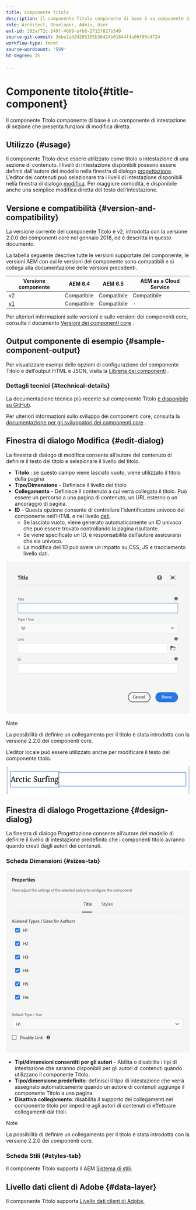 ```yaml
---
title: Componente titolo
description: Il componente Titolo componente di base è un componente di intestazione di sezione che presenta funzioni di modifica diretta.
role: Architect, Developer, Admin, User
exl-id: 393af72c-549f-4609-afb0-2712f827b549
source-git-commit: 3ebe1a42d265185b36424b01844f4a00f05d4724
workflow-type: tm+mt
source-wordcount: '569'
ht-degree: 3%

---
```


# Componente titolo{#title-component}

Il componente Titolo componente di base è un componente di intestazione di sezione che presenta funzioni di modifica diretta.

## Utilizzo {#usage}

Il componente Titolo deve essere utilizzato come titolo o intestazione di una sezione di contenuto. I livelli di intestazione disponibili possono essere definiti dall&#39;autore del modello nella finestra di dialogo [progettazione](#design-dialog). L’editor dei contenuti può selezionare tra i livelli di intestazione disponibili nella finestra di dialogo [modifica](#edit-dialog). Per maggiore comodità, è disponibile anche una semplice modifica diretta del testo dell’intestazione.

## Versione e compatibilità {#version-and-compatibility}

La versione corrente del componente Titolo è v2, introdotta con la versione 2.0.0 dei componenti core nel gennaio 2018, ed è descritta in questo documento.

La tabella seguente descrive tutte le versioni supportate del componente, le versioni AEM con cui le versioni del componente sono compatibili e si collega alla documentazione delle versioni precedenti.

| Versione componente | AEM 6.4 | AEM 6.5 | AEM as a Cloud Service |
|---|---|---|---|
| v2 | Compatibile | Compatibile | Compatibile |
| [v1](v1/title-v1.md) | Compatibile | Compatibile | - |

Per ulteriori informazioni sulle versioni e sulle versioni dei componenti core, consulta il documento [Versioni dei componenti core](/help/versions.md) .

## Output componente di esempio {#sample-component-output}

Per visualizzare esempi delle opzioni di configurazione del componente Titolo e dell’output HTML e JSON, visita la [Libreria dei componenti](https://adobe.com/go/aem_cmp_library_title) .

### Dettagli tecnici {#technical-details}

La documentazione tecnica più recente sul componente Titolo [è disponibile su GitHub](https://adobe.com/go/aem_cmp_tech_title_v2).

Per ulteriori informazioni sullo sviluppo dei componenti core, consulta la [documentazione per gli sviluppatori dei componenti core](/help/developing/overview.md) .

## Finestra di dialogo Modifica {#edit-dialog}

La finestra di dialogo di modifica consente all’autore del contenuto di definire il testo del titolo e selezionare il livello del titolo.

* **Titolo** : se questo campo viene lasciato vuoto, viene utilizzato il titolo della pagina
* **Tipo/Dimensione**  - Definisce il livello del titolo
* **Collegamento**  - Definisce il contenuto a cui verrà collegato il titolo. Può essere un percorso a una pagina di contenuto, un URL esterno o un ancoraggio di pagina.
* **ID**  - Questa opzione consente di controllare l’identificatore univoco del componente nell’HTML e nel livello  [dati](/help/developing/data-layer/overview.md).
   * Se lasciato vuoto, viene generato automaticamente un ID univoco che può essere trovato controllando la pagina risultante.
   * Se viene specificato un ID, è responsabilità dell’autore assicurarsi che sia univoco.
   * La modifica dell’ID può avere un impatto su CSS, JS e tracciamento livello dati.

![Finestra di dialogo di modifica del componente Titolo](/help/assets/title-edit.png)

>[!NOTE]
>
>La possibilità di definire un collegamento per il titolo è stata introdotta con la versione 2.2.0 dei componenti core.

L’editor locale può essere utilizzato anche per modificare il testo del componente titolo.

![Modifica diretta del componente Titolo](/help/assets/title-edit-inline.png)

## Finestra di dialogo Progettazione {#design-dialog}

La finestra di dialogo Progettazione consente all’autore del modello di definire il livello di intestazione predefinito che i componenti titolo avranno quando creati dagli autori dei contenuti.

### Scheda Dimensioni {#sizes-tab}

![Finestra di dialogo di progettazione del componente Titolo](/help/assets/title-design.png)

* **Tipi/dimensioni consentiti per gli autori**  - Abilita o disabilita i tipi di intestazione che saranno disponibili per gli autori di contenuti quando utilizzano il componente Titolo.
* **Tipo/dimensione predefinito**: definisci il tipo di intestazione che verrà assegnato automaticamente quando un autore di contenuti aggiunge il componente Titolo a una pagina.
* **Disattiva collegamento**: disabilita il supporto dei collegamenti nel componente titolo per impedire agli autori di contenuti di effettuare collegamenti dai titoli.

>[!NOTE]
>
>La possibilità di definire un collegamento per il titolo è stata introdotta con la versione 2.2.0 dei componenti core.

### Scheda Stili {#styles-tab}

Il componente Titolo supporta il AEM [Sistema di stili](/help/get-started/authoring.md#component-styling).

## Livello dati client di Adobe {#data-layer}

Il componente Titolo supporta [Livello dati client di Adobe.](/help/developing/data-layer/overview.md)
